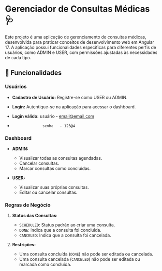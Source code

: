 # Gerenciador de Consultas Médicas 🩺

Este projeto é uma aplicação de gerenciamento de consultas médicas, desenvolvida para praticar conceitos de desenvolvimento web em Angular 17. A aplicação possui funcionalidades específicas para diferentes perfis de usuários, como ADMIN e USER, com permissões ajustadas às necessidades de cada tipo.

## 📌 Funcionalidades

### Usuários

- **Cadastro de Usuário:** Registre-se como USER ou ADMIN.
- **Login:** Autentique-se na aplicação para acessar o dashboard.

- **Login válido:** usuário - email@email.com
-                   senha   - 123@4

### Dashboard

- **ADMIN:**
  - Visualizar todas as consultas agendadas.
  - Cancelar consultas.
  - Marcar consultas como concluídas.

- **USER:**
  - Visualizar suas próprias consultas.
  - Editar ou cancelar consultas.

### Regras de Negócio

1. **Status das Consultas:**
   - `SCHEDULED`: Status padrão ao criar uma consulta.
   - `DONE`: Indica que a consulta foi concluída.
   - `CANCELED`: Indica que a consulta foi cancelada.

2. **Restrições:**
   - Uma consulta concluída (`DONE`) não pode ser editada ou cancelada.
   - Uma consulta cancelada (`CANCELED`) não pode ser editada ou marcada como concluída.
